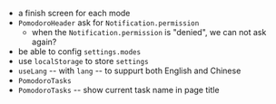 - a finish screen for each mode
- `PomodoroHeader` ask for `Notification.permission`
  - when the `Notification.permission` is "denied",
    we can not ask again?
- be able to config `settings.modes`
- use `localStorage` to store `settings`
- `useLang` -- with `lang` -- to suppurt both English and Chinese
- `PomodoroTasks`
- `PomodoroTasks` -- show current task name in page title
